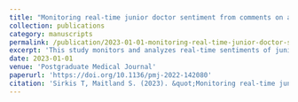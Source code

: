 ```yaml
---
title: "Monitoring real-time junior doctor sentiment from comments on a public social media platform: a retrospective observational study"
collection: publications
category: manuscripts
permalink: /publication/2023-01-01-monitoring-real-time-junior-doctor-sentiment-from-comments-on-a-public-social-media-platform
excerpt: 'This study monitors and analyzes real-time sentiments of junior doctors from comments on a public social media platform, providing insights into their experiences and challenges.'
date: 2023-01-01
venue: 'Postgraduate Medical Journal'
paperurl: 'https://doi.org/10.1136/pmj-2022-142080'
citation: 'Sirkis T, Maitland S. (2023). &quot;Monitoring real-time junior doctor sentiment from comments on a public social media platform: a retrospective observational study.&quot; <i>Postgraduate Medical Journal</i>. 99:423–427.'
---
```

